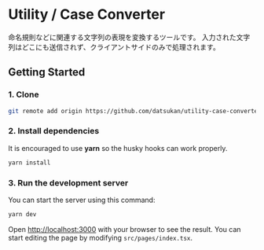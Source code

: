 # Utility / Case Converter

命名規則などに関連する文字列の表現を変換するツールです。
入力された文字列はどこにも送信されず、クライアントサイドのみで処理されます。

## Getting Started

### 1. Clone

```bash
git remote add origin https://github.com/datsukan/utility-case-converter.git
```

### 2. Install dependencies

It is encouraged to use **yarn** so the husky hooks can work properly.

```bash
yarn install
```

### 3. Run the development server

You can start the server using this command:

```bash
yarn dev
```

Open [http://localhost:3000](http://localhost:3000) with your browser to see the result. You can start editing the page by modifying `src/pages/index.tsx`.
